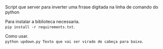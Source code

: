 Script que server para inverter uma frrase digitada na linha de comando do python

Para instalar a biblioteca necessaria.  
`pip install -r requirements.txt`.

Como usar.  
`python updown.py Texto que vai ser virado de cabeça para baixo`.
